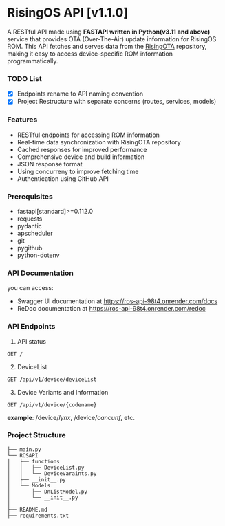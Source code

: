 # RisingOS API [v1.1.0]

A RESTful API made using **FASTAPI written in Python(v3.11 and above)** service that provides OTA (Over-The-Air) update information for RisingOS ROM. This API fetches and serves data from the [RisingOTA](https://github.com/RisingOSS-devices/android_vendor_RisingOTA) repository, making it easy to access device-specific ROM information programmatically.

### TODO List

- [x] Endpoints rename to API naming convention
- [x] Project Restructure with separate concerns (routes, services, models)

### Features

- RESTful endpoints for accessing ROM information
- Real-time data synchronization with RisingOTA repository
- Cached responses for improved performance
- Comprehensive device and build information
- JSON response format
- Using concurreny to improve fetching time
- Authentication using GitHub API

### Prerequisites

- fastapi[standard]>=0.112.0
- requests
- pydantic
- apscheduler
- git
- pygithub
- python-dotenv

### API Documentation

you can access:

- Swagger UI documentation at https://ros-api-98t4.onrender.com/docs
- ReDoc documentation at https://ros-api-98t4.onrender.com/redoc

### API Endpoints

1. API status
```
GET /
```

2. DeviceList
```
GET /api/v1/device/deviceList
```

3. Device Variants and Information
```
GET /api/v1/device/{codename}
```
**example**: /device/_lynx_, /device/_cancunf_, etc.

### Project Structure
```
├── main.py
└── ROSAPI
│   ├── functions
│   │   ├── DeviceList.py
│   │   └── DeviceVaraints.py
│   ├── __init__.py
│   └── Models
│       ├── DnListModel.py
│       └── __init__.py
│
├── README.md
├── requirements.txt
```
